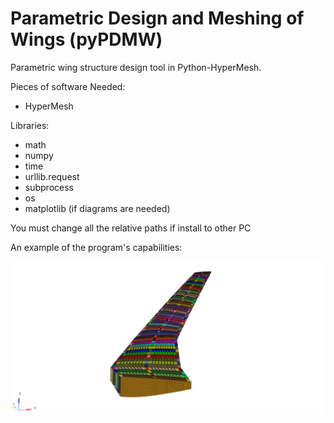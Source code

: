 # Parametric Design and Meshing of Wings (pyPDMW)
Parametric wing structure design tool in Python-HyperMesh.

Pieces of software Needed:
- HyperMesh

Libraries:
- math
- numpy
- time
- urllib.request
- subprocess
- os
- matplotlib (if diagrams are needed)

You must change all the relative paths if install to other PC

An example of the program's capabilities:

![wing_example](images/wing.png)
